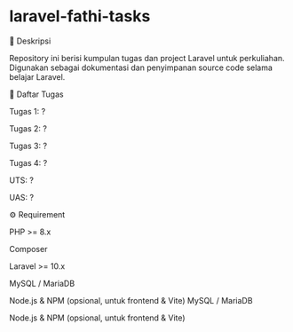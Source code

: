 # laravel-fathi-tasks


📌 Deskripsi

Repository ini berisi kumpulan tugas dan project Laravel untuk perkuliahan.
Digunakan sebagai dokumentasi dan penyimpanan source code selama belajar Laravel.

📂 Daftar Tugas

Tugas 1: ?

Tugas 2: ?

Tugas 3: ?

Tugas 4: ?

UTS: ?

UAS: ?

⚙️ Requirement

PHP >= 8.x

Composer

Laravel >= 10.x

MySQL / MariaDB

Node.js & NPM (opsional, untuk frontend & Vite)
MySQL / MariaDB

Node.js & NPM (opsional, untuk frontend & Vite)
